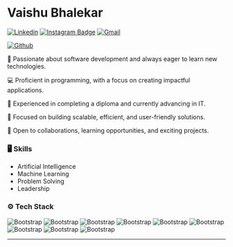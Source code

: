 # Vaishu Bhalekar



[![Linkedin](https://img.shields.io/badge/-LinkedIn-blue?style=flat&logo=Linkedin&logoColor=white)](https://www.linkedin.com/in/https://www.linkedin.com/in/vaishnavi-bhalekar//)
[![Instagram Badge](https://img.shields.io/badge/-Instagram-purple?logo=instagram&logoColor=white&link=https://instagram.com/vaishubhalekar06/)](https://www.instagram.com/vaishubhalekar06)
[![Gmail](https://img.shields.io/badge/-Gmail-c14438?style=flat&logo=Gmail&logoColor=white)](mailto:vaishnavibhalekar123@gmail.com)

[![Github](https://img.shields.io/github/followers/vaishubhalekar?label=Follow&style=social)](https://github.com/vaishubhalekar)

🌟 Passionate about software development and always eager to learn new technologies.

💻 Proficient in programming, with a focus on creating impactful applications.

🚀 Experienced in completing a diploma and currently advancing in IT.

🎯 Focused on building scalable, efficient, and user-friendly solutions.

🤝 Open to collaborations, learning opportunities, and exciting projects.

### 🖥 Skills

- Artificial Intelligence
- Machine Learning
- Problem Solving
- Leadership
### ⚙️ Tech Stack

![Bootstrap](https://img.shields.io/badge/-Java-05122A?style=flat-square&logo=Java&color=353535) ![Bootstrap](https://img.shields.io/badge/-CPP-05122A?style=flat-square&logo=CPP&color=353535) ![Bootstrap](https://img.shields.io/badge/-Python-05122A?style=flat-square&logo=Python&color=353535) ![Bootstrap](https://img.shields.io/badge/-MySQL-05122A?style=flat-square&logo=MySQL&color=353535) ![Bootstrap](https://img.shields.io/badge/-Visual%20Studio%20Code-05122A?style=flat-square&logo=Visual-Studio-Code&color=353535) ![Bootstrap](https://img.shields.io/badge/-HTML-05122A?style=flat-square&logo=HTML&color=353535) ![Bootstrap](https://img.shields.io/badge/-CSS-05122A?style=flat-square&logo=CSS&color=353535) ![Bootstrap](https://img.shields.io/badge/-Bootstrap-05122A?style=flat-square&logo=Bootstrap&color=353535) ![Bootstrap](https://img.shields.io/badge/-JavaScript-05122A?style=flat-square&logo=JavaScript&color=353535)




---
